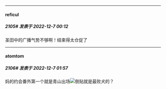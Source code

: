 

*****

####  reficul  
##### 2105#       发表于 2022-12-7 00:12

圣田中的广播气势不够啊！结束得太仓促了



*****

####  atomtom  
##### 2106#       发表于 2022-12-7 01:57

妈的约会番外第一个就是青山出场<img src="https://static.saraba1st.com/image/smiley/face2017/001.png" referrerpolicy="no-referrer">倒贴就是最败犬的？

